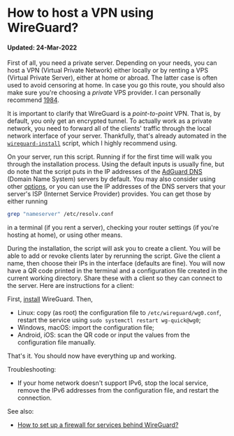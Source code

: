 # How to host a VPN using WireGuard?

#### Updated: 24-Mar-2022

First of all, you need a private server. Depending on your needs, you can host a VPN (Virtual Private Network) either locally or by renting a VPS (Virtual Private Server), either at home or abroad. The latter case is often used to avoid censoring at home. In case you go this route, you should also make sure you're choosing a *private* VPS provider. I can personally recommend [1984](https://www.1984hosting.com).

It is important to clarify that WireGuard is a *point-to-point* VPN. That is, by default, you only get an encrypted tunnel. To actually work as a private network, you need to forward all of the clients' traffic through the local network interface of your server. Thankfully, that's already automated in the [`wireguard-install`](https://github.com/angristan/wireguard-install) script, which I highly recommend using.

On your server, run this script. Running if for the first time will walk you through the installation process. Using the default inputs is usually fine, but do note that the script puts in the IP addresses of the [AdGuard DNS](https://adguard-dns.com) (Domain Name System) servers by default. You may also consider using other [options](https://www.privacyguides.org/dns), or you can use the IP addresses of the DNS servers that your server's ISP (Internet Service Provider) provides. You can get those by either running

```bash
grep "nameserver" /etc/resolv.conf
```

in a terminal (if you rent a server), checking your router settings (if you're hosting at home), or using other means.

During the installation, the script will ask you to create a client. You will be able to add or revoke clients later by rerunning the script. Give the client a name, then choose their IPs in the interface (defaults are fine). You will now have a QR code printed in the terminal and a configuration file created in the current working directory. Share these with a client so they can connect to the server. Here are instructions for a client:

First, [install](https://www.wireguard.com/install) WireGuard. Then,
- Linux: copy (as root) the configuration file to `/etc/wireguard/wg0.conf`, restart the service using `sudo systemctl restart wg-quick@wg0`;
- Windows, macOS: import the configuration file;
- Android, iOS: scan the QR code or input the values from the configuration file manually.

That's it. You should now have everything up and working.

Troubleshooting:
- If your home network doesn't support IPv6, stop the local service, remove the IPv6 addresses from the configuration file, and restart the connection.

See also:
- [How to set up a firewall for services behind WireGuard?](how-to-set-up-a-firewall-for-services-behind-wireguard.md)
